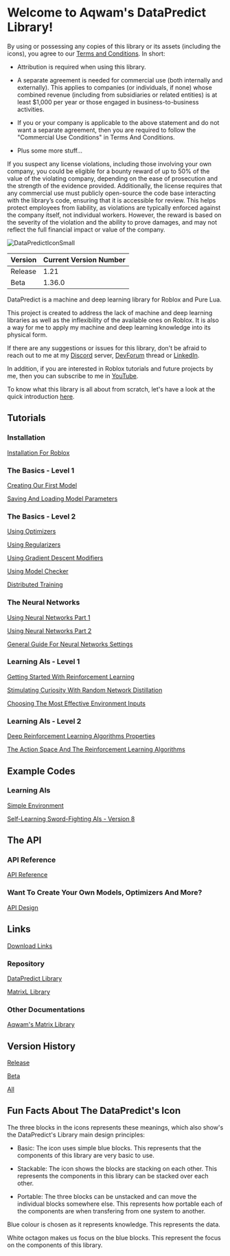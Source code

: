 # Welcome to Aqwam's DataPredict Library!

By using or possessing any copies of this library or its assets (including the icons), you agree to our [Terms and Conditions](TermsAndConditions.md). In short:

* Attribution is required when using this library. 

* A separate agreement is needed for commercial use (both internally and externally). This applies to companies (or individuals, if none) whose combined revenue (including from subsidiaries or related entities) is at least $1,000 per year or those engaged in business-to-business activities.

* If you or your company is applicable to the above statement and do not want a separate agreement, then you are required to follow the "Commercial Use Conditions" in Terms And Conditions.

* Plus some more stuff...

If you suspect any license violations, including those involving your own company, you could be eligible for a bounty reward of up to 50% of the value of the violating company, depending on the ease of prosecution and the strength of the evidence provided. Additionally, the license requires that any commercial use must publicly open-source the code base interacting with the library’s code, ensuring that it is accessible for review. This helps protect employees from liability, as violations are typically enforced against the company itself, not individual workers. However, the reward is based on the severity of the violation and the ability to prove damages, and may not reflect the full financial impact or value of the company.

![DataPredictIconSmall](https://github.com/AqwamCreates/DataPredict/assets/67371914/1122cce4-747b-4054-88f0-2685414b0d73)

| Version | Current Version Number |
|---------|------------------------|
| Release | 1.21                   |
| Beta    | 1.36.0                 |          

DataPredict is a machine and deep learning library for Roblox and Pure Lua.

This project is created to address the lack of machine and deep learning libraries as well as the inflexibility of the available ones on Roblox. It is also a way for me to apply my machine and deep learning knowledge into its physical form.

If there are any suggestions or issues for this library, don't be afraid to reach out to me at my [Discord](https://discord.gg/BAZsynkede) server, [DevForum](https://devforum.roblox.com/t/beta-mdll-machine-and-deep-learning-library-includes-optimizers-retrainable-models-and-more/2196446?u=myoriginsworkshop) thread or [LinkedIn](https://www.linkedin.com/in/aqwam-harish-aiman/).

In addition, if you are interested in Roblox tutorials and future projects by me, then you can subscribe to me in [YouTube](https://www.youtube.com/channel/UCUrwoxv5dufEmbGsxyEUPZw).

To know what this library is all about from scratch, let's have a look at the quick introduction [here](QuickIntroduction.md).

## Tutorials

### Installation

[Installation For Roblox](Tutorials/InstallationForRoblox.md)

### The Basics - Level 1

[Creating Our First Model](Tutorials/CreatingOurFirstModel.md)

[Saving And Loading Model Parameters](Tutorials/SavingAndLoadingModelParameters.md)

### The Basics - Level 2

[Using Optimizers](Tutorials/UsingOptimizers.md)

[Using Regularizers](Tutorials/UsingRegularizers.md)

[Using Gradient Descent Modifiers](Tutorials/UsingGradientDescentModifiers.md)

[Using Model Checker](Tutorials/UsingModelChecker.md)

[Distributed Training](Tutorials/DistributedTraining.md)

### The Neural Networks

[Using Neural Networks Part 1](Tutorials/UsingNeuralNetworksPart1.md)

[Using Neural Networks Part 2](Tutorials/UsingNeuralNetworksPart2.md)

[General Guide For Neural Networks Settings](Tutorials/GeneralGuideForNeuralNetworksSettings.md)

### Learning AIs - Level 1

[Getting Started With Reinforcement Learning](Tutorials/GettingStartedWithReinforcementLearning.md)

[Stimulating Curiosity With Random Network Distillation](Tutorials/StimulatingCuriosityWithRandomNetworkDistillation.md)

[Choosing The Most Effective Environment Inputs](Tutorials/ChoosingTheMostEffectiveEnvironmentInputs.md)

### Learning AIs - Level 2

[Deep Reinforcement Learning Algorithms Properties](Tutorials/DeepReinforcementLearningAlgorithmsProperties.md)

[The Action Space And The Reinforcement Learning Algorithms](Tutorials/TheActionSpaceAndTheReinforcementLearningAlgorithms.md)

## Example Codes

### Learning AIs

[Simple Environment](https://github.com/AqwamCreates/DataPredict-Tutorials-Source-Codes/tree/main/How%20To%20Create%20Neural%20Networks%20With%20Reinforcement%20Learning%20For%20Roblox)

[Self-Learning Sword-Fighting AIs - Version 8](https://github.com/AqwamCreates/DataPredict-Tutorials-Source-Codes/tree/main/Self-Learning%20Sword-Fighting%20AIs%20Version%208)

## The API

### API Reference

[API Reference](API.md)

### Want To Create Your Own Models, Optimizers And More?

[API Design](APIDesign.md)

## Links

[Download Links](DownloadLinks.md)

### Repository

[DataPredict Library](https://github.com/AqwamCreates/DataPredict)

[MatrixL Library](https://github.com/AqwamCreates/MatrixL)

### Other Documentations

[Aqwam's Matrix Library](https://aqwamcreates.github.io/MatrixL/)

## Version History

[Release](VersionHistory/ReleaseVersionHistory.md)

[Beta](VersionHistory/BetaVersionHistory.md)

[All](VersionHistory/AllVersionsHistory.md)

## Fun Facts About The DataPredict's Icon

The three blocks in the icons represents these meanings, which also show's the DataPredict's Library main design principles:

 * Basic: The icon uses simple blue blocks. This represents that the components of this library are very basic to use.

 * Stackable: The icon shows the blocks are stacking on each other. This represents the components in this library can be stacked over each other.

 * Portable: The three blocks can be unstacked and can move the individual blocks somewhere else. This represents how portable each of the components are when transfering from one system to another.

 Blue colour is chosen as it represents knowledge. This represents the data.

White octagon makes us focus on the blue blocks. This represent the focus on the components of this library.

